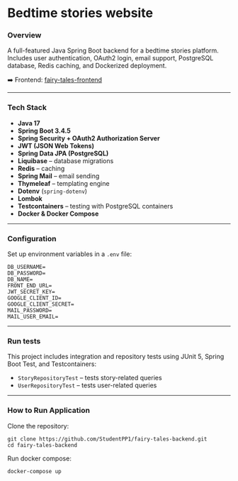 # Bedtime stories website

### Overview
A full-featured Java Spring Boot backend for a bedtime stories platform. Includes user authentication, OAuth2 login, email support, PostgreSQL database, Redis caching, and Dockerized deployment.

➡️ Frontend: [fairy-tales-frontend](https://github.com/StudentPP1/fairy-tales-frontend)

---

### Tech Stack
- **Java 17**
- **Spring Boot 3.4.5**
- **Spring Security + OAuth2 Authorization Server**
- **JWT (JSON Web Tokens)**
- **Spring Data JPA (PostgreSQL)**
- **Liquibase** – database migrations
- **Redis** – caching
- **Spring Mail** – email sending
- **Thymeleaf** – templating engine
- **Dotenv** (`spring-dotenv`)
- **Lombok**
- **Testcontainers** – testing with PostgreSQL containers
- **Docker & Docker Compose**

---

### Configuration
Set up environment variables in a `.env` file:
```dotenv
DB_USERNAME=
DB_PASSWORD=
DB_NAME=
FRONT_END_URL=
JWT_SECRET_KEY=
GOOGLE_CLIENT_ID=
GOOGLE_CLIENT_SECRET=
MAIL_PASSWORD=
MAIL_USER_EMAIL=
```

---

### Run tests
This project includes integration and repository tests using JUnit 5, Spring Boot Test, and Testcontainers:

- `StoryRepositoryTest` – tests story-related queries
- `UserRepositoryTest` – tests user-related queries

---

### How to Run Application
Clone the repository:
```
git clone https://github.com/StudentPP1/fairy-tales-backend.git
cd fairy-tales-backend
```

Run docker compose:
```
docker-compose up
```
